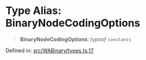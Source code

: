 # Type Alias: BinaryNodeCodingOptions

> **BinaryNodeCodingOptions**: *typeof* `constants`

Defined in: [src/WABinary/types.ts:17](https://github.com/Fokusdotid/bail/blob/a029a4f9908cd3806112e8438f5a31dda1376b84/src/WABinary/types.ts#L17)
